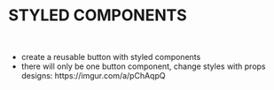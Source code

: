 <h1>STYLED COMPONENTS</h1>
<br>
<ul>
  <li>create a reusable button with styled components</li>
  <li>there will only be one button component, change styles with props<br>designs: https://imgur.com/a/pChAqpQ</li>
</ul>
